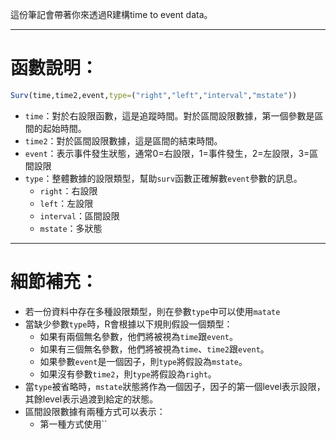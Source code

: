 這份筆記會帶著你來透過R建構time to event data。
- - -
# 函數說明：
``` r
Surv(time,time2,event,type=("right","left","interval","mstate"))
```
- `time`：對於右設限函數，這是追蹤時間。對於區間設限數據，第一個參數是區間的起始時間。
- `time2`：對於區間設限數據，這是區間的結束時間。
- `event`：表示事件發生狀態，通常0=右設限，1=事件發生，2=左設限，3=區間設限
- `type`：整體數據的設限類型，幫助`surv`函數正確解數`event`參數的訊息。
	- `right`：右設限
	- `left`：左設限
	- `interval`：區間設限
	- `mstate`：多狀態
- - -
# 細節補充：
- 若一份資料中存在多種設限類型，則在參數`type`中可以使用`matate`
- 當缺少參數`type`時，R會根據以下規則假設一個類型：
	- 如果有兩個無名參數，他們將被視為`time`跟`event`。
	- 如果有三個無名參數，他們將被視為`time`、`time2`跟`event`。
	- 如果參數`event`是一個因子，則`type`將假設為`mstate`。
	- 如果沒有參數`time2`，則`type`將假設為`right`。
- 當`type`被省略時，`mstate`狀態將作為一個因子，因子的第一個level表示設限，其餘level表示過渡到給定的狀態。
- 區間設限數據有兩種方式可以表示：
	- 第一種方式使用``